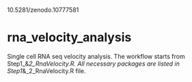 10.5281/zenodo.10777581
# rna_velocity_analysis
Single cell RNA seq velocity analysis.
The workflow starts from Step1_&_2_RnaVelocity.R.
All necessary packages are listed in Step1_&_2_RnaVelocity.R file.
